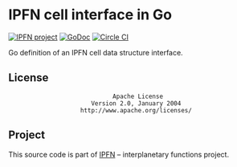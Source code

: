 # IPFN cell interface in Go

[![IPFN project](https://img.shields.io/badge/project-IPFN-blue.svg?style=flat-square)](http://github.com/ipfn)
[![GoDoc](https://godoc.org/github.com/ipfn/go-ipfn-cell?status.svg)](https://godoc.org/github.com/ipfn/go-ipfn-cell)
[![Circle CI](https://img.shields.io/circleci/project/ipfn/go-ipfn-cell.svg)](https://circleci.com/gh/ipfn/ipfn)

Go definition of an IPFN cell data structure interface.

## License

                                 Apache License
                           Version 2.0, January 2004
                        http://www.apache.org/licenses/

## Project

This source code is part of [IPFN](https://github.com/ipfn) – interplanetary functions project.
